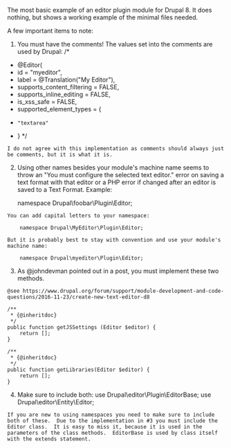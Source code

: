 The most basic example of an editor plugin module for Drupal 8. It does nothing, but shows a working example of the minimal files needed.



A few important items to note:

	
  1. You must have the comments! The values set into the comments are used by Drupal:
/*
 * @Editor(
 *   id = "myeditor",
 *   label = @Translation("My Editor"),
 *   supports_content_filtering = FALSE,
 *   supports_inline_editing = FALSE,
 *   is_xss_safe = FALSE,
 *   supported_element_types = {
 *     "textarea"
 *   }
 */
 	
	I do not agree with this implementation as comments should always just be comments, but it is what it is.


  2. Using other names besides your module's machine name seems to throw an "You must configure the selected text editor." error on saving a text format with that editor or a PHP error if changed after an editor is saved to a Text Format. Example:
	
		namespace Drupal\foobar\Plugin\Editor;
  
    You can add capital letters to your namespace:
	
		namespace Drupal\MyEditor\Plugin\Editor;

	But it is probably best to stay with convention and use your module's machine name:
	
		namespace Drupal\myeditor\Plugin\Editor;
	
	
	

  3. As @johndevman pointed out in a post, you must implement these two methods.
  
  	@see https://www.drupal.org/forum/support/module-development-and-code-questions/2016-11-23/create-new-text-editor-d8
  
    /**
	 * {@inheritdoc}
	 */
	public function getJSSettings (Editor $editor) {
		return [];
	}
	
	/**
	 * {@inheritdoc}
	 */
	public function getLibraries(Editor $editor) {
		return [];	
	}
	
  4. Make sure to include both:
	use Drupal\editor\Plugin\EditorBase;
	use Drupal\editor\Entity\Editor;

	If you are new to using namespaces you need to make sure to include both of these.  Due to the implementation in #3 you must include the Editor class.  It is easy to miss it, because it is used in the parameters of the class methods.  EditorBase is used by class itself with the extends statement.  
	